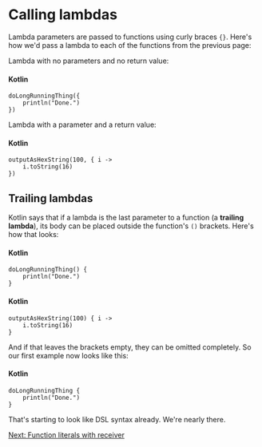 # Calling lambdas
Lambda parameters are passed to functions using curly braces `{}`. Here's how we'd pass a lambda to each of the functions from the previous page:

Lambda with no parameters and no return value:
#### Kotlin
```
doLongRunningThing({
    println("Done.")
})
```

Lambda with a parameter and a return value:
#### Kotlin
```
outputAsHexString(100, { i ->
	i.toString(16)
})
```

## Trailing lambdas
Kotlin says that if a lambda is the last parameter to a function (a **trailing lambda**), its body can be placed outside the function's `()` brackets. Here's how that looks:

#### Kotlin
```
doLongRunningThing() {
    println("Done.")
}
```

#### Kotlin
```
outputAsHexString(100) { i ->
    i.toString(16)
}
```

 And if that leaves the brackets empty, they can be omitted completely. So our first example now looks like this:

#### Kotlin
```
doLongRunningThing {
    println("Done.")
}
```

That's starting to look like DSL syntax already. We're nearly there.

[Next: Function literals with receiver](05-04-function-literals-with-receiver.md)
